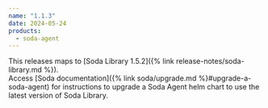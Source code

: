 ```yaml
---
name: "1.1.3"
date: 2024-05-24
products:
  - soda-agent
---
```


This releases maps to [Soda Library 1.5.2]({% link release-notes/soda-library.md %}). <br />
Access [Soda documentation]({% link soda/upgrade.md %}#upgrade-a-soda-agent) for instructions to upgrade a Soda Agent helm chart to use the latest version of Soda Library.